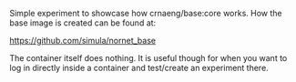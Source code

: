 Simple experiment to showcase how crnaeng/base:core works. How the base image is created can be found at:

https://github.com/simula/nornet_base

The container itself does nothing. It is useful though for when you want to log in directly inside a container and test/create an experiment there.
